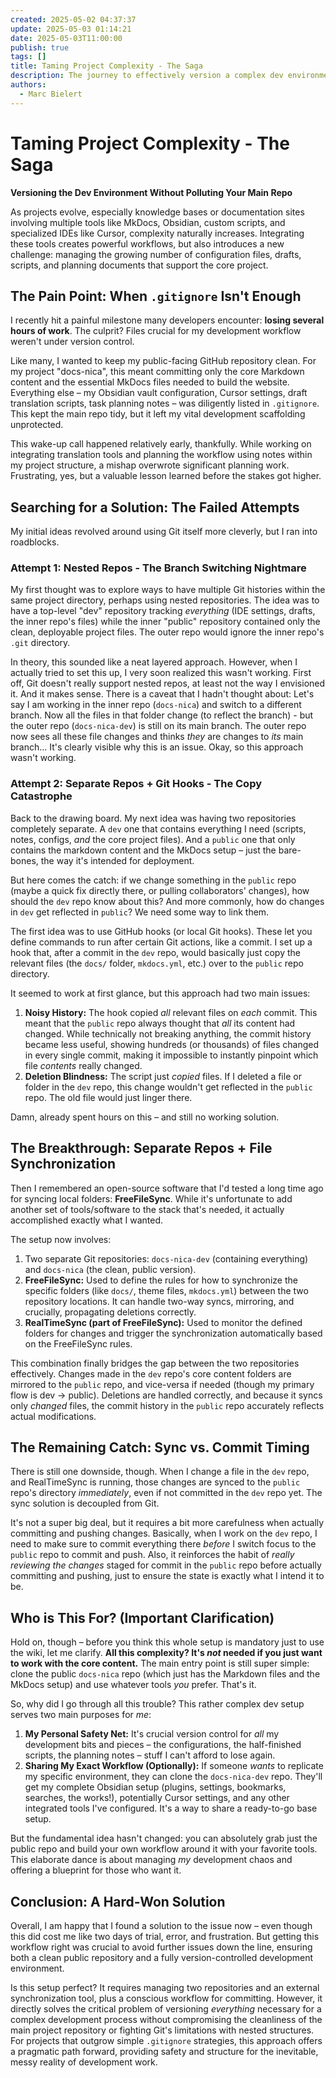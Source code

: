 ```yaml
---
created: 2025-05-02 04:37:37
update: 2025-05-03 01:14:21
date: 2025-05-03T11:00:00
publish: true
tags: []
title: Taming Project Complexity - The Saga
description: The journey to effectively version a complex dev environment without polluting the main project repository.
authors:
  - Marc Bielert
---
```


# Taming Project Complexity - The Saga
**Versioning the Dev Environment Without Polluting Your Main Repo**

As projects evolve, especially knowledge bases or documentation sites involving multiple tools like MkDocs, Obsidian, custom scripts, and specialized IDEs like Cursor, complexity naturally increases. Integrating these tools creates powerful workflows, but also introduces a new challenge: managing the growing number of configuration files, drafts, scripts, and planning documents that support the core project.

## The Pain Point: When `.gitignore` Isn't Enough

I recently hit a painful milestone many developers encounter: **losing several hours of work**. The culprit? Files crucial for my development workflow weren't under version control.
<!-- more -->
Like many, I wanted to keep my public-facing GitHub repository clean. For my project "docs-nica", this meant committing only the core Markdown content and the essential MkDocs files needed to build the website. Everything else – my Obsidian vault configuration, Cursor settings, draft translation scripts, task planning notes – was diligently listed in `.gitignore`. This kept the main repo tidy, but it left my vital development scaffolding unprotected.

This wake-up call happened relatively early, thankfully. While working on integrating translation tools and planning the workflow using notes within my project structure, a mishap overwrote significant planning work. Frustrating, yes, but a valuable lesson learned before the stakes got higher.

## Searching for a Solution: The Failed Attempts

My initial ideas revolved around using Git itself more cleverly, but I ran into roadblocks.

### Attempt 1: Nested Repos - The Branch Switching Nightmare

My first thought was to explore ways to have multiple Git histories within the same project directory, perhaps using nested repositories. The idea was to have a top-level "dev" repository tracking *everything* (IDE settings, drafts, the inner repo's files) while the inner "public" repository contained only the clean, deployable project files. The outer repo would ignore the inner repo's `.git` directory.

In theory, this sounded like a neat layered approach. However, when I actually tried to set this up, I very soon realized this wasn't working. First off, Git doesn't really support nested repos, at least not the way I envisioned it. And it makes sense. There is a caveat that I hadn't thought about: Let's say I am working in the inner repo (`docs-nica`) and switch to a different branch. Now all the files in that folder change (to reflect the branch) - but the outer repo (`docs-nica-dev`) is still on its main branch. The outer repo now sees all these file changes and thinks *they* are changes to *its* main branch... It's clearly visible why this is an issue. Okay, so this approach wasn't working.

### Attempt 2: Separate Repos + Git Hooks - The Copy Catastrophe

Back to the drawing board. My next idea was having two repositories completely separate. A `dev` one that contains everything I need (scripts, notes, configs, *and* the core project files). And a `public` one that only contains the markdown content and the MkDocs setup – just the bare-bones, the way it's intended for deployment.

But here comes the catch: if we change something in the `public` repo (maybe a quick fix directly there, or pulling collaborators' changes), how should the `dev` repo know about this? And more commonly, how do changes in `dev` get reflected in `public`? We need some way to link them.

The first idea was to use GitHub hooks (or local Git hooks). These let you define commands to run after certain Git actions, like a commit. I set up a hook that, after a commit in the `dev` repo, would basically just copy the relevant files (the `docs/` folder, `mkdocs.yml`, etc.) over to the `public` repo directory.

It seemed to work at first glance, but this approach had two main issues:

1.  **Noisy History:** The hook copied *all* relevant files on *each* commit. This meant that the `public` repo always thought that *all* its content had changed. While technically not breaking anything, the commit history became less useful, showing hundreds (or thousands) of files changed in every single commit, making it impossible to instantly pinpoint which file *contents* really changed.
2.  **Deletion Blindness:** The script just *copied* files. If I deleted a file or folder in the `dev` repo, this change wouldn't get reflected in the `public` repo. The old file would just linger there.

Damn, already spent hours on this – and still no working solution.

## The Breakthrough: Separate Repos + File Synchronization

Then I remembered an open-source software that I'd tested a long time ago for syncing local folders: **FreeFileSync**. While it's unfortunate to add another set of tools/software to the stack that's needed, it actually accomplished exactly what I wanted.

The setup now involves:

1.  Two separate Git repositories: `docs-nica-dev` (containing everything) and `docs-nica` (the clean, public version).
2.  **FreeFileSync:** Used to define the rules for how to synchronize the specific folders (like `docs/`, theme files, `mkdocs.yml`) between the two repository locations. It can handle two-way syncs, mirroring, and crucially, propagating deletions correctly.
3.  **RealTimeSync (part of FreeFileSync):** Used to monitor the defined folders for changes and trigger the synchronization automatically based on the FreeFileSync rules.

This combination finally bridges the gap between the two repositories effectively. Changes made in the `dev` repo's core content folders are mirrored to the `public` repo, and vice-versa if needed (though my primary flow is dev -> public). Deletions are handled correctly, and because it syncs only *changed* files, the commit history in the `public` repo accurately reflects actual modifications.

## The Remaining Catch: Sync vs. Commit Timing

There is still one downside, though. When I change a file in the `dev` repo, and RealTimeSync is running, those changes are synced to the `public` repo's directory *immediately*, even if not committed in the `dev` repo yet. The sync solution is decoupled from Git.

It's not a super big deal, but it requires a bit more carefulness when actually committing and pushing changes. Basically, when I work on the `dev` repo, I need to make sure to commit everything there *before* I switch focus to the `public` repo to commit and push. Also, it reinforces the habit of *really reviewing the changes* staged for commit in the `public` repo before actually committing and pushing, just to ensure the state is exactly what I intend it to be.

## Who is This For? (Important Clarification)

Hold on, though – before you think this whole setup is mandatory just to use the wiki, let me clarify. **All this complexity? It's *not* needed if you just want to work with the core content.** The main entry point is still super simple: clone the public `docs-nica` repo (which just has the Markdown files and the MkDocs setup) and use whatever tools *you* prefer. That's it.

So, why did I go through all this trouble? This rather complex dev setup serves two main purposes for *me*:

1.  **My Personal Safety Net:** It's crucial version control for *all* my development bits and pieces – the configurations, the half-finished scripts, the planning notes – stuff I can't afford to lose again.
2.  **Sharing My Exact Workflow (Optionally):** If someone *wants* to replicate my specific environment, they can clone the `docs-nica-dev` repo. They'll get my complete Obsidian setup (plugins, settings, bookmarks, searches, the works!), potentially Cursor settings, and any other integrated tools I've configured. It's a way to share a ready-to-go base setup.

But the fundamental idea hasn't changed: you can absolutely grab just the public repo and build your own workflow around it with your favorite tools. This elaborate dance is about managing *my* development chaos and offering a blueprint for those who want it.

## Conclusion: A Hard-Won Solution

Overall, I am happy that I found a solution to the issue now – even though this did cost me like two days of trial, error, and frustration. But getting this workflow right was crucial to avoid further issues down the line, ensuring both a clean public repository and a fully version-controlled development environment.

Is this setup perfect? It requires managing two repositories and an external synchronization tool, plus a conscious workflow for committing. However, it directly solves the critical problem of versioning *everything* necessary for a complex development process without compromising the cleanliness of the main project repository or fighting Git's limitations with nested structures. For projects that outgrow simple `.gitignore` strategies, this approach offers a pragmatic path forward, providing safety and structure for the inevitable, messy reality of development work.

